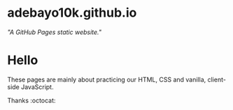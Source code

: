 adebayo10k.github.io
===

_"A GitHub Pages static website."_


Hello
===
These pages are mainly about practicing our HTML, CSS and vanilla, client-side JavaScript.


Thanks :octocat:
